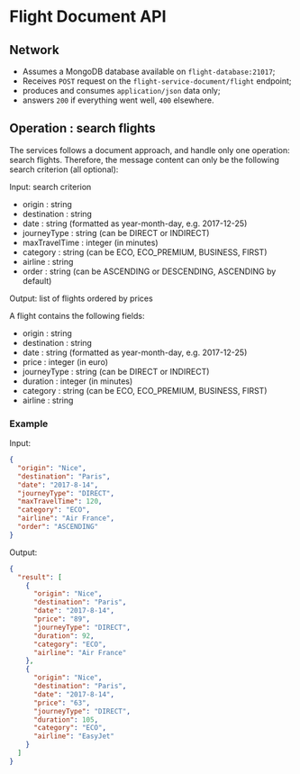 # Flight Document API

## Network

  - Assumes a MongoDB database available on `flight-database:21017`;
  - Receives `POST` request on the `flight-service-document/flight` endpoint;
  - produces and consumes `application/json` data only;
  - answers `200` if everything went well, `400` elsewhere.

## Operation : search flights

The services follows a document approach, and handle only one operation: search flights.
Therefore, the message content can only be the following search criterion (all optional):

Input: search criterion
 + origin 		 : string
 + destination 	 : string
 + date 		 : string 	(formatted as year-month-day, e.g. 2017-12-25)
 + journeyType 	 : string 	(can be DIRECT or INDIRECT)
 + maxTravelTime : integer 	(in minutes)
 + category 	 : string 	(can be ECO, ECO_PREMIUM, BUSINESS, FIRST)
 + airline 		 : string
 + order		 : string 	(can be ASCENDING or DESCENDING, ASCENDING by default)

Output: list of flights ordered by prices

A flight contains the following fields:
 + origin 		 : string
 + destination 	 : string
 + date 		 : string 	(formatted as year-month-day, e.g. 2017-12-25)
 + price 	 	 : integer 	(in euro)
 + journeyType 	 : string 	(can be DIRECT or INDIRECT)
 + duration 	 : integer 	(in minutes)
 + category 	 : string 	(can be ECO, ECO_PREMIUM, BUSINESS, FIRST)
 + airline 		 : string

### Example

Input:
```json
{
  "origin": "Nice",
  "destination": "Paris",
  "date": "2017-8-14",
  "journeyType": "DIRECT",
  "maxTravelTime": 120,
  "category": "ECO",
  "airline": "Air France",
  "order": "ASCENDING"
}
```

Output:
```json
{
  "result": [
	{
	  "origin": "Nice",
      "destination": "Paris",
	  "date": "2017-8-14",
	  "price": "89",
	  "journeyType": "DIRECT",
	  "duration": 92,
	  "category": "ECO",
      "airline": "Air France"
	},
	{
	  "origin": "Nice",
      "destination": "Paris",
	  "date": "2017-8-14",
	  "price": "63",
	  "journeyType": "DIRECT",
	  "duration": 105,
	  "category": "ECO",
      "airline": "EasyJet"
	}
  ]
}
```